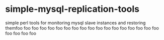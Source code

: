 simple-mysql-replication-tools
==============================

simple perl tools for monitoring mysql slave instances and restoring themfoo
foo
foo
foo
foo
foo
foo
foo
foo
foo
foo
foo
foo
foo
foo
foo
foo
foo
foo
foo
foo
foo
